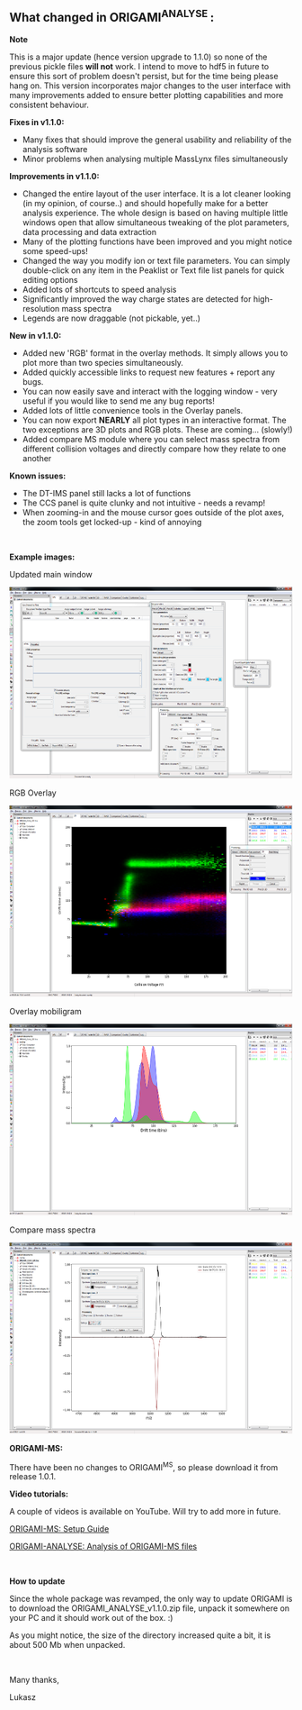 <h2><strong>What changed in ORIGAMI<sup>ANALYSE&nbsp;</sup>:</strong></h2>
<p><strong>Note</strong>&nbsp;</p>
<p>This is a major update (hence version upgrade to 1.1.0) so none of the previous pickle files&nbsp;<strong>will not</strong> work. I intend to move to hdf5 in future to ensure this sort of problem&nbsp;doesn't persist, but for the time being please hang on. This version incorporates major changes to the user interface with many improvements added to ensure better plotting capabilities and more consistent behaviour.&nbsp;</p>
<p><strong>Fixes in v1.1.0:</strong></p>
<ul>
<li>Many fixes that should improve the general usability and reliability of the analysis software</li>
<li>Minor problems when analysing multiple MassLynx files simultaneously</li>
</ul>
<p><strong>Improvements in v1.1.0:</strong></p>
<ul>
<li>Changed the entire layout of the user interface. It is a lot cleaner looking (in my opinion, of course..) and should hopefully make for a better analysis experience. The whole design is based on having multiple little windows open that allow simultaneous&nbsp;tweaking of the plot parameters, data processing and data extraction</li>
<li>Many of the plotting functions have been improved and you might notice some speed-ups!</li>
<li>Changed the way you modify ion or text file parameters. You can simply double-click on any item in the Peaklist or Text file list&nbsp;panels for quick editing options</li>
<li>Added lots of shortcuts to speed analysis</li>
<li>Significantly improved the way charge states are detected for high-resolution mass spectra</li>
<li>Legends are now draggable (not pickable, yet..)</li>
</ul>
<p><strong>New in v1.1.0:</strong></p>
<ul>
<li>Added new 'RGB' format in the overlay methods. It simply allows you to plot more than two species simultaneously.</li>
<li>Added quickly accessible links to request new features + report any bugs.</li>
<li>You can now easily save and interact with the logging window - very useful if you would like to send me any bug reports!</li>
<li>Added lots of little convenience&nbsp;tools in the Overlay panels.&nbsp;</li>
<li>You can now export <strong>NEARLY</strong> all plot types in an interactive format. The two exceptions are 3D plots and RGB plots. These are coming... (slowly!)</li>
<li>Added compare MS module where you can select mass spectra from different collision voltages and directly compare how they relate to one another</li>
</ul>
<p><strong>Known issues:</strong></p>
<ul>
<li>The DT-IMS panel still lacks a lot of functions</li>
<li>The CCS panel is quite clunky and not intuitive - needs a revamp!</li>
<li>When zooming-in and the mouse cursor goes outside of the plot axes, the zoom tools get locked-up - kind of annoying</li>
</ul>
<p>&nbsp;</p>
<p><strong>Example images:</strong></p>
<p>Updated main window</p>
<p><img src="https://github.com/lukasz-migas/ORIGAMI/blob/master/ORIGAMI_ANALYSE/v1.1.0/main_window.png" alt="Main window" width="600" height="340" /></p>
<p>RGB Overlay</p>
<p><img src="https://github.com/lukasz-migas/ORIGAMI/blob/master/ORIGAMI_ANALYSE/v1.1.0/overlay_rgb_plot.png" alt="Overlay RGB" width="600" height="340" /></p>
<p>Overlay mobiligram</p>
<p><img src="https://github.com/lukasz-migas/ORIGAMI/blob/master/ORIGAMI_ANALYSE/v1.1.0/overlay_1d_plot.png" alt="Overlay 1D" width="600" height="340" /></p>
<p>Compare mass spectra</p>
<p><img src="https://github.com/lukasz-migas/ORIGAMI/blob/master/ORIGAMI_ANALYSE/v1.1.0/compare_mass_spectra.png" alt="Compare mass spectra" width="600" height="340" /></p>
<p><strong>ORIGAMI-MS:</strong></p>
<p>There have been no changes to ORIGAMI<sup>MS</sup>, so please download it from release 1.0.1.</p>
<p><strong>Video tutorials:</strong></p>
<p>A couple of videos is available on YouTube. Will try to add more in future.</p>
<p><a title="ORIGAMI-MS: Setup Guide" href="https://www.youtube.com/watch?v=XNfM6F_MSb0&amp;list=PLrPB7zfH4WXMYa5CN9qDtl-G-Ax_L6AK8">ORIGAMI-MS: Setup Guide</a></p>
<p><a title="ORIGAMI-ANALYSE: Analysis of ORIGAMI-MS files" href="https://youtu.be/henWSN9tMgQ">ORIGAMI-ANALYSE: Analysis of ORIGAMI-MS files</a></p>
<p>&nbsp;</p>
<p><strong>How to update</strong></p>
<p>Since the whole package was revamped, the only way to update ORIGAMI is to download the ORIGAMI_ANALYSE_v1.1.0.zip file, unpack it somewhere on your PC and it should work out of the box. :)</p>
<p>As you might notice, the size of the directory increased quite a bit, it is about 500 Mb when unpacked.</p>
<p>&nbsp;</p>
<p>Many thanks,</p>
<p>Lukasz</p>
